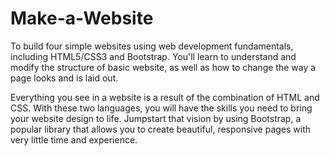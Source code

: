 # Make-a-Website
To build four simple websites using web development fundamentals, including HTML5/CSS3 and Bootstrap. You'll learn to understand and modify the structure of basic website, as well as how to change the way a page looks and is laid out.

Everything you see in a website is a result of the combination of HTML and CSS. With these two languages, you will have the skills you need to bring your website design to life. Jumpstart that vision by using Bootstrap, a popular library that allows you to create beautiful, responsive pages with very little time and experience.
